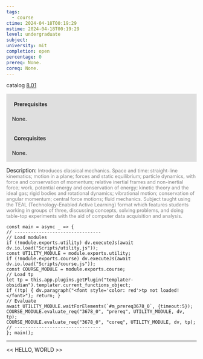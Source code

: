```yaml
---
tags:
  - course
ctime: 2024-04-18T00:19:29
mstime: 2024-04-18T00:19:29
level: undergraduate
subject: 
university: mit
completion: open
percentage: 0
prereq: None.
coreq: None.
---
```


catalog [8.01](http://student.mit.edu/catalog/m8a.html#8.01)

<span style="display: block; padding: 15px; background-color: rgb(100, 100, 100, 0.2);"><font id="m_prereq3678_0" style="display: block; font-family: Arial, sans-serif; font-weight: bold; padding: 5px">Prerequisites</font><br><span id="prereq3678_0">None.</span></span>
<span style="display: block; padding: 15px; background-color: rgb(100, 100, 100, 0.2);"><font id="m_coreq3678_0" style="display: block; font-family: Arial, sans-serif; font-weight: bold; padding: 5px">Corequisites</font><br><span id="coreq3678_0">None.</span></span>

<font style="">Description:</font>
<font style="color: grey; font-size: 0.8rem;">Introduces classical mechanics. Space and time: straight-line kinematics; motion in a plane; forces and static equilibrium; particle dynamics, with force and conservation of momentum; relative inertial frames and non-inertial force; work, potential energy and conservation of energy; kinetic theory and the ideal gas; rigid bodies and rotational dynamics; vibrational motion; conservation of angular momentum; central force motions; fluid mechanics. Subject taught using the TEAL (Technology-Enabled Active Learning) format which features students working in groups of three, discussing concepts, solving problems, and doing table-top experiments with the aid of computer data acquisition and analysis.</font>

```dataviewjs
const main = async _ => {
// --------------------------------
// Load modules
if (!module.exports.utility) dv.executeJs(await dv.io.load("Scripts/utility.js"));
const UTILITY_MODULE = module.exports.utility;
if (!module.exports.course) dv.executeJs(await dv.io.load("Scripts/course.js"));
const COURSE_MODULE = module.exports.course;
// Load tp
let tp = this.app.plugins.getPlugin("templater-obsidian").templater.current_functions_object;
if (!tp) { dv.paragraph("<font style='color: red'>tp not loaded!</font>"); return; }
// Evaluate
await UTILITY_MODULE.waitForElements(`#m_prereq3678_0`, {timeout:5});
COURSE_MODULE.evaluate_req("3678_0", "prereq", UTILITY_MODULE, dv, tp);
COURSE_MODULE.evaluate_req("3678_0", "coreq", UTILITY_MODULE, dv, tp);
// --------------------------------
}; main();
```

---

<< HELLO, WORLD >>
